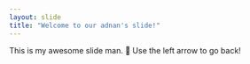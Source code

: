 ```yaml
---
layout: slide
title: "Welcome to our adnan's slide!"
---
```


This is my awesome slide man. :tada:
Use the left arrow to go back!
